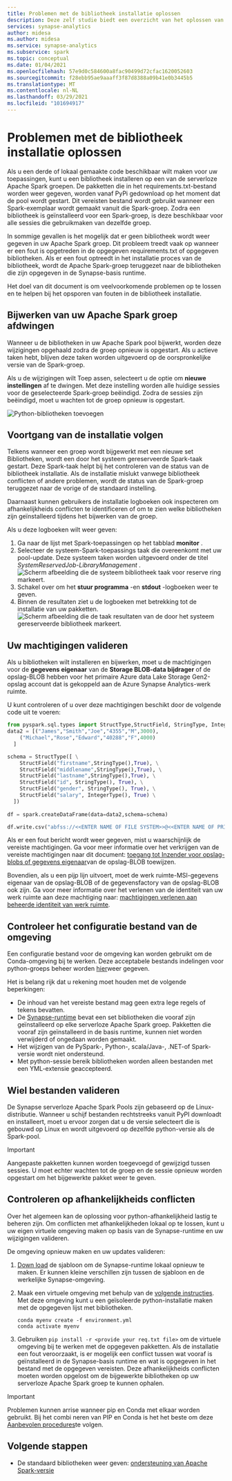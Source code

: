 ```yaml
---
title: Problemen met de bibliotheek installatie oplossen
description: Deze zelf studie biedt een overzicht van het oplossen van problemen met de bibliotheek installatie.
services: synapse-analytics
author: midesa
ms.author: midesa
ms.service: synapse-analytics
ms.subservice: spark
ms.topic: conceptual
ms.date: 01/04/2021
ms.openlocfilehash: 57e9d0c584600a8fac90499d72cfac1620052603
ms.sourcegitcommit: f28ebb95ae9aaaff3f87d8388a09b41e0b3445b5
ms.translationtype: MT
ms.contentlocale: nl-NL
ms.lasthandoff: 03/29/2021
ms.locfileid: "101694917"
---
```

# <a name="troubleshoot-library-installation-errors"></a>Problemen met de bibliotheek installatie oplossen 
Als u een derde of lokaal gemaakte code beschikbaar wilt maken voor uw toepassingen, kunt u een bibliotheek installeren op een van de serverloze Apache Spark groepen. De pakketten die in het requirements.txt-bestand worden weer gegeven, worden vanaf PyPi gedownload op het moment dat de pool wordt gestart. Dit vereisten bestand wordt gebruikt wanneer een Spark-exemplaar wordt gemaakt vanuit die Spark-groep. Zodra een bibliotheek is geïnstalleerd voor een Spark-groep, is deze beschikbaar voor alle sessies die gebruikmaken van dezelfde groep. 

In sommige gevallen is het mogelijk dat er geen bibliotheek wordt weer gegeven in uw Apache Spark groep. Dit probleem treedt vaak op wanneer er een fout is opgetreden in de opgegeven requirements.txt of opgegeven bibliotheken. Als er een fout optreedt in het installatie proces van de bibliotheek, wordt de Apache Spark-groep teruggezet naar de bibliotheken die zijn opgegeven in de Synapse-basis runtime.

Het doel van dit document is om veelvoorkomende problemen op te lossen en te helpen bij het opsporen van fouten in de bibliotheek installatie.

## <a name="force-update-your-apache-spark-pool"></a>Bijwerken van uw Apache Spark groep afdwingen
Wanneer u de bibliotheken in uw Apache Spark pool bijwerkt, worden deze wijzigingen opgehaald zodra de groep opnieuw is opgestart. Als u actieve taken hebt, blijven deze taken worden uitgevoerd op de oorspronkelijke versie van de Spark-groep.

Als u de wijzigingen wilt Toep assen, selecteert u de optie om **nieuwe instellingen** af te dwingen. Met deze instelling worden alle huidige sessies voor de geselecteerde Spark-groep beëindigd. Zodra de sessies zijn beëindigd, moet u wachten tot de groep opnieuw is opgestart. 

![Python-bibliotheken toevoegen](./media/apache-spark-azure-portal-add-libraries/update-libraries.png "Python-bibliotheken toevoegen")

## <a name="track-installation-progress"></a>Voortgang van de installatie volgen
Telkens wanneer een groep wordt bijgewerkt met een nieuwe set Bibliotheken, wordt een door het systeem gereserveerde Spark-taak gestart. Deze Spark-taak helpt bij het controleren van de status van de bibliotheek installatie. Als de installatie mislukt vanwege bibliotheek conflicten of andere problemen, wordt de status van de Spark-groep teruggezet naar de vorige of de standaard instelling. 

Daarnaast kunnen gebruikers de installatie logboeken ook inspecteren om afhankelijkheids conflicten te identificeren of om te zien welke bibliotheken zijn geïnstalleerd tijdens het bijwerken van de groep.

Als u deze logboeken wilt weer geven:
1. Ga naar de lijst met Spark-toepassingen op het tabblad **monitor** . 
2. Selecteer de systeem-Spark-toepassings taak die overeenkomt met uw pool-update. Deze systeem taken worden uitgevoerd onder de titel *SystemReservedJob-LibraryManagement* .
   ![Scherm afbeelding die de systeem bibliotheek taak voor reserve ring markeert.](./media/apache-spark-azure-portal-add-libraries/system-reserved-library-job.png "Systeem bibliotheek taak weer geven")
3. Schakel over om het **stuur programma** -en **stdout** -logboeken weer te geven. 
4. Binnen de resultaten ziet u de logboeken met betrekking tot de installatie van uw pakketten.
    ![Scherm afbeelding die de taak resultaten van de door het systeem gereserveerde bibliotheek markeert.](./media/apache-spark-azure-portal-add-libraries/system-reserved-library-job-results.png "Taak voortgang van systeem bibliotheek weer geven")

## <a name="validate-your-permissions"></a>Uw machtigingen valideren
Als u bibliotheken wilt installeren en bijwerken, moet u de machtigingen voor de **gegevens eigenaar** van de **Storage BLOB-data bijdrager** of de opslag-BLOB hebben voor het primaire Azure data Lake Storage Gen2-opslag account dat is gekoppeld aan de Azure Synapse Analytics-werk ruimte.

U kunt controleren of u over deze machtigingen beschikt door de volgende code uit te voeren:

```python
from pyspark.sql.types import StructType,StructField, StringType, IntegerType
data2 = [("James","Smith","Joe","4355","M",3000),
    ("Michael","Rose","Edward","40288","F",4000)
  ]

schema = StructType([ \
    StructField("firstname",StringType(),True), \
    StructField("middlename",StringType(),True), \
    StructField("lastname",StringType(),True), \
    StructField("id", StringType(), True), \
    StructField("gender", StringType(), True), \
    StructField("salary", IntegerType(), True) \
  ])
 
df = spark.createDataFrame(data=data2,schema=schema)

df.write.csv("abfss://<<ENTER NAME OF FILE SYSTEM>>@<<ENTER NAME OF PRIMARY STORAGE ACCOUNT>>.dfs.core.windows.net/validate_permissions.csv")

```
Als er een fout bericht wordt weer gegeven, mist u waarschijnlijk de vereiste machtigingen. Ga voor meer informatie over het verkrijgen van de vereiste machtigingen naar dit document: [toegang tot Inzender voor opslag-blobs of gegevens eigenaar](../../storage/common/storage-auth-aad-rbac-portal.md#assign-an-azure-built-in-role)van de opslag-BLOB toewijzen.

Bovendien, als u een pijp lijn uitvoert, moet de werk ruimte-MSI-gegevens eigenaar van de opslag-BLOB of de gegevensfactory van de opslag-BLOB ook zijn. Ga voor meer informatie over het verlenen van de identiteit van uw werk ruimte aan deze machtiging naar: [machtigingen verlenen aan beheerde identiteit van werk ruimte](../security/how-to-grant-workspace-managed-identity-permissions.md).

## <a name="check-the-environment-configuration-file"></a>Controleer het configuratie bestand van de omgeving
Een configuratie bestand voor de omgeving kan worden gebruikt om de Conda-omgeving bij te werken. Deze acceptabele bestands indelingen voor python-groeps beheer worden [hier](./apache-spark-manage-python-packages.md)weer gegeven.

Het is belang rijk dat u rekening moet houden met de volgende beperkingen:
   -  De inhoud van het vereiste bestand mag geen extra lege regels of tekens bevatten. 
   -  De [Synapse-runtime](apache-spark-version-support.md) bevat een set bibliotheken die vooraf zijn geïnstalleerd op elke serverloze Apache Spark groep. Pakketten die vooraf zijn geïnstalleerd in de basis runtime, kunnen niet worden verwijderd of ongedaan worden gemaakt.
   -  Het wijzigen van de PySpark-, Python-, scala/Java-, .NET-of Spark-versie wordt niet ondersteund.
   -  Met python-sessie bereik bibliotheken worden alleen bestanden met een YML-extensie geaccepteerd.

## <a name="validate-wheel-files"></a>Wiel bestanden valideren
De Synapse serverloze Apache Spark Pools zijn gebaseerd op de Linux-distributie. Wanneer u schijf bestanden rechtstreeks vanuit PyPI downloadt en installeert, moet u ervoor zorgen dat u de versie selecteert die is gebouwd op Linux en wordt uitgevoerd op dezelfde python-versie als de Spark-pool.

>[!IMPORTANT]
>Aangepaste pakketten kunnen worden toegevoegd of gewijzigd tussen sessies. U moet echter wachten tot de groep en de sessie opnieuw worden opgestart om het bijgewerkte pakket weer te geven.

## <a name="check-for-dependency-conflicts"></a>Controleren op afhankelijkheids conflicten
 Over het algemeen kan de oplossing voor python-afhankelijkheid lastig te beheren zijn. Om conflicten met afhankelijkheden lokaal op te lossen, kunt u uw eigen virtuele omgeving maken op basis van de Synapse-runtime en uw wijzigingen valideren.

De omgeving opnieuw maken en uw updates valideren:
 1. [Down load](https://github.com/Azure-Samples/Synapse/blob/main/Spark/Python/base_environment.yml) de sjabloon om de Synapse-runtime lokaal opnieuw te maken. Er kunnen kleine verschillen zijn tussen de sjabloon en de werkelijke Synapse-omgeving.
   
 2. Maak een virtuele omgeving met behulp van de [volgende instructies](https://docs.conda.io/projects/conda/latest/user-guide/tasks/manage-environments.html). Met deze omgeving kunt u een geïsoleerde python-installatie maken met de opgegeven lijst met bibliotheken. 
    
    ```
    conda myenv create -f environment.yml
    conda activate myenv
    ```
   
 3. Gebruiken ``pip install -r <provide your req.txt file>`` om de virtuele omgeving bij te werken met de opgegeven pakketten. Als de installatie een fout veroorzaakt, is er mogelijk een conflict tussen wat vooraf is geïnstalleerd in de Synapse-basis runtime en wat is opgegeven in het bestand met de opgegeven vereisten. Deze afhankelijkheids conflicten moeten worden opgelost om de bijgewerkte bibliotheken op uw serverloze Apache Spark groep te kunnen ophalen.

>[!IMPORTANT]
>Problemen kunnen arrise wanneer pip en Conda met elkaar worden gebruikt. Bij het combi neren van PIP en Conda is het het beste om deze [Aanbevolen procedures](https://docs.conda.io/projects/conda/latest/user-guide/tasks/manage-environments.html#using-pip-in-an-environment)te volgen.

## <a name="next-steps"></a>Volgende stappen
- De standaard bibliotheken weer geven: [ondersteuning van Apache Spark-versie](apache-spark-version-support.md)